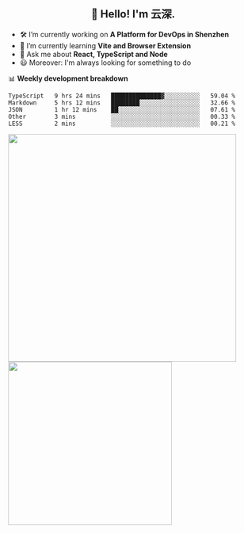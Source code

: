 <h2 align="center">👋 Hello! I'm 云深.</h2>

- 🛠 I’m currently working on **A Platform for DevOps in Shenzhen**
- 🚀 I’m currently learning **Vite and Browser Extension**
- 💬 Ask me about **React, TypeScript and Node**
- 😃 Moreover: I'm always looking for something to do

📊 **Weekly development breakdown**

<!--START_SECTION:waka-->
```text
TypeScript   9 hrs 24 mins   ██████████████▓░░░░░░░░░░   59.04 % 
Markdown     5 hrs 12 mins   ████████░░░░░░░░░░░░░░░░░   32.66 % 
JSON         1 hr 12 mins    ██░░░░░░░░░░░░░░░░░░░░░░░   07.61 % 
Other        3 mins          ░░░░░░░░░░░░░░░░░░░░░░░░░   00.33 % 
LESS         2 mins          ░░░░░░░░░░░░░░░░░░░░░░░░░   00.21 % 
```
<!--END_SECTION:waka-->

<p>
<img align="left" width="460" src="https://github-readme-stats.vercel.app/api?username=theprimone&custom_title=Yuns's Github Stats&theme=graywhite&hide_border=true&disable_animations=true"/> <img align="left" width="330" src="https://github-readme-stats.vercel.app/api/top-langs/?username=theprimone&layout=compact&theme=graywhite&hide_border=true"/>
</p>
